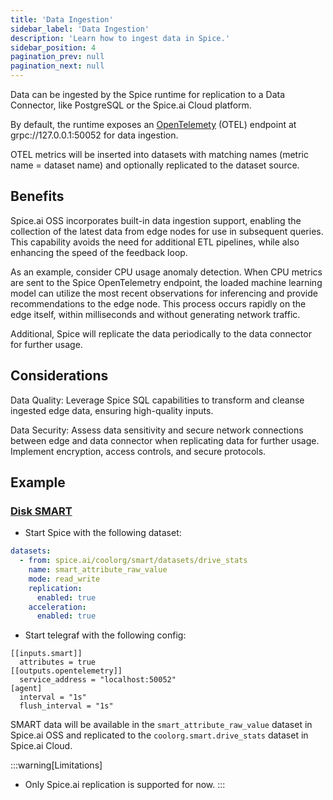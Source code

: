 ```yaml
---
title: 'Data Ingestion'
sidebar_label: 'Data Ingestion'
description: 'Learn how to ingest data in Spice.'
sidebar_position: 4
pagination_prev: null
pagination_next: null
---
```



Data can be ingested by the Spice runtime for replication to a Data Connector, like PostgreSQL or the Spice.ai Cloud platform.

By default, the runtime exposes an [OpenTelemety](https://opentelemetry.io) (OTEL) endpoint at grpc://127.0.0.1:50052 for data ingestion.

OTEL metrics will be inserted into datasets with matching names (metric name = dataset name) and optionally replicated to the dataset source.

## Benefits

Spice.ai OSS incorporates built-in data ingestion support, enabling the collection of the latest data from edge nodes for use in subsequent queries. This capability avoids the need for additional ETL pipelines, while also enhancing the speed of the feedback loop.

As an example, consider CPU usage anomaly detection. When CPU metrics are sent to the Spice OpenTelemetry endpoint, the loaded machine learning model can utilize the most recent observations for inferencing and provide recommendations to the edge node. This process occurs rapidly on the edge itself, within milliseconds and without generating network traffic.

Additional, Spice will replicate the data periodically to the data connector for further usage.

## Considerations

Data Quality: Leverage Spice SQL capabilities to transform and cleanse ingested edge data, ensuring high-quality inputs.

Data Security: Assess data sensitivity and secure network connections between edge and data connector when replicating data for further usage. Implement encryption, access controls, and secure protocols.

## Example

### [Disk SMART](https://en.wikipedia.org/wiki/Self-Monitoring,_Analysis_and_Reporting_Technology)

- Start Spice with the following dataset:
```yaml
datasets:
  - from: spice.ai/coolorg/smart/datasets/drive_stats
    name: smart_attribute_raw_value
    mode: read_write
    replication:
      enabled: true
    acceleration:
      enabled: true
```

- Start telegraf with the following config:
```
[[inputs.smart]]
  attributes = true
[[outputs.opentelemetry]]
  service_address = "localhost:50052"
[agent]
  interval = "1s"
  flush_interval = "1s"
```

SMART data will be available in the `smart_attribute_raw_value` dataset in Spice.ai OSS and replicated to the `coolorg.smart.drive_stats` dataset in Spice.ai Cloud.

:::warning[Limitations]
- Only Spice.ai replication is supported for now.
:::